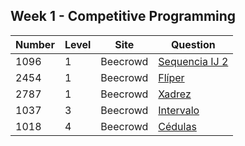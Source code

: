 ## Week 1 - Competitive Programming

|  Number  | Level |   Site   |  Question |
|----------|-------|----------|-----------|
|   1096   |   1   | Beecrowd | [Sequencia IJ 2](https://www.beecrowd.com.br/judge/pt/problems/view/1096)          
|   2454   |   1   | Beecrowd | [Flíper](https://www.beecrowd.com.br/judge/pt/problems/view/2454)           
|   2787   |   1   | Beecrowd | [Xadrez](https://www.beecrowd.com.br/judge/pt/problems/view/2787)         
|   1037   |   3   | Beecrowd | [Intervalo](https://www.beecrowd.com.br/judge/pt/problems/view/1037)        
|   1018   |   4   | Beecrowd | [Cédulas](https://www.beecrowd.com.br/judge/pt/problems/view/1018)         